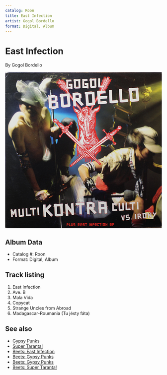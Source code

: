 ```yaml
---
catalog: Roon
title: East Infection
artist: Gogol Bordello
format: Digital, Album
---
```


# East Infection

By Gogol Bordello

![](../../assets/albumcovers/Gogol_Bordello-East_Infection.png)

## Album Data

- Catalog #: Roon
- Format: Digital, Album


## Track listing


1. East Infection
2. Ave. B
3. Mala Vida
4. Copycat
5. Strange Uncles from Abroad
6. Madagascar-Roumania (Tu jésty fáta)


## See also

- [Gypsy Punks](Gypsy_Punks-_Underdog_World_Strike.md)
- [Super Taranta!](Super_Taranta!.md)
- [Beets: East Infection](../../Beets/Gogol_Bordello/East_Infection.md)
- [Beets: Gypsy Punks](../../Beets/Gogol_Bordello/Gypsy_Punks_2.md)
- [Beets: Gypsy Punks](../../Beets/Gogol_Bordello/Gypsy_Punks.md)
- [Beets: Super Taranta!](../../Beets/Gogol_Bordello/Super_Taranta!.md)
